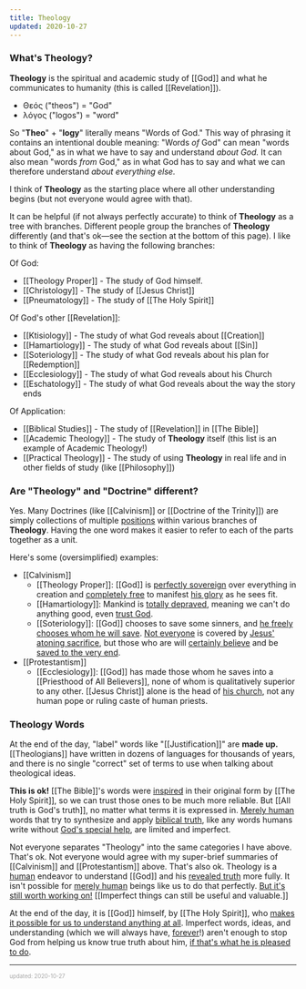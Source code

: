 ```yaml
---
title: Theology
updated: 2020-10-27
---
```


### What's Theology?

**Theology** is the spiritual and academic study of [[God]] and what he communicates to humanity (this is called [[Revelation]]).

- Θεός ("theos") = "God"
- λόγος ("logos") = "word"

So "**Theo**" + "**logy**" literally means "Words of God." This way of phrasing it contains an intentional double meaning: "Words _of_ God" can mean "words about God," as in what we have to say and understand _about God._ It can also mean "words _from_ God," as in what God has to say and what we can therefore understand _about everything else._

I think of **Theology** as the starting place where all other understanding begins (but not everyone would agree with that).

It can be helpful (if not always perfectly accurate) to think of **Theology** as a tree with branches. Different people group the branches of **Theology** differently (and that's ok&mdash;see the section at the bottom of this page). I like to think of **Theology** as having the following branches:

Of God:

- [[Theology Proper]] - The study of God himself.
- [[Christology]] - The study of [[Jesus Christ]]
- [[Pneumatology]] - The study of [[The Holy Spirit]]

Of God's other [[Revelation]]:

- [[Ktisiology]] - The study of what God reveals about [[Creation]]
- [[Hamartiology]] - The study of what God reveals about [[Sin]]
- [[Soteriology]] - The study of what God reveals about his plan for [[Redemption]]
- [[Ecclesiology]] - The study of what God reveals about his Church
- [[Eschatology]] - The study of what God reveals about the way the story ends

Of Application:

- [[Biblical Studies]] - The study of [[Revelation]] in [[The Bible]]
- [[Academic Theology]] - The study of **Theology** itself (this list is an example of Academic Theology!)
- [[Practical Theology]] - The study of using **Theology** in real life and in other fields of study (like [[Philosophy]])

### Are "Theology" and "Doctrine" different?

Yes. Many Doctrines (like [[Calvinism]] or [[Doctrine of the Trinity]]) are simply collections of multiple [positions](/position)<!-- [[Position]] --> within various branches of **Theology**. Having the one word makes it easier to refer to each of the parts together as a unit.

Here's some (oversimplified) examples:

- [[Calvinism]]
  - [[Theology Proper]]: [[God]] is [perfectly sovereign](/sovereignty-of-god)<!-- [[Sovereignty of God]] --> over everything in creation and [completely free](/freedom-of-god)<!-- [[Freedom of God]] --> to manifest [his glory](/the-glory-of-god)<!-- [[The Glory of God]] --> as he sees fit.
  - [[Hamartiology]]: Mankind is [totally depraved](/total-depravity)<!-- [[Total Depravity]] -->, meaning we can't do anything good, even [trust God](/faith)<!-- [[Faith]] -->.
  - [[Soteriology]]: [[God]] chooses to save some sinners, and [he freely chooses whom he will save](/unconditional-election)<!-- [[Unconditional Election]] -->. [Not everyone](/limited-atonement)<!-- [[Limited Atonement]] --> is covered by [Jesus' atoning sacrifice](/the-crucifixion)<!-- [[The Crucifixion]] -->, but those who are will [certainly believe](/irresistable-grace)<!-- [[Irresistable Grace]] --> and be [saved to the very end](/perseverence-of-the-saints)<!-- [[Perseverence of the Saints]] -->.
- [[Protestantism]]
  - [[Ecclesiology]]: [[God]] has made those whom he saves into a [[Priesthood of All Believers]], none of whom is qualitatively superior to any other. [[Jesus Christ]] alone is the head of [his church](/the-church)<!-- [[The Church]] -->, not any human pope or ruling caste of human priests.

### Theology Words

At the end of the day, "label" words like "[[Justification]]" are **made up.** [[Theologians]] have written in dozens of languages for thousands of years, and there is no single "correct" set of terms to use when talking about theological ideas.

**This is ok!** [[The Bible]]'s words were [inspired](/inspiration)<!-- [[Inspiration]] --> in their original form by [[The Holy Spirit]], so we can trust those ones to be much more reliable. But [[All truth is God's truth]], no matter what terms it is expressed in. [Merely human](/creaturely-limitation)<!-- [[Creaturely Limitation]] --> words that try to synthesize and apply [biblical truth](/revelation)<!-- [[Revelation]] -->, like any words humans write without [God's special help](/inspiration)<!-- [[Inspiration]] -->, are limited and imperfect.

Not everyone separates "Theology" into the same categories I have above. That's ok. Not everyone would agree with my super-brief summaries of [[Calvinism]] and [[Protestantism]] above. That's also ok. Theology is a [human](/creaturely-limitation)<!-- [[Creaturely Limitation]] --> endeavor to understand [[God]] and his [revealed truth](/revelation)<!-- [[Revelation]] --> more fully. It isn't possible for [merely human](/creaturely-limitation)<!-- [[Creaturely Limitation]] --> beings like us to do that perfectly. [But it's still worth working on!](/-anything-worth-doing-is-worth-doing-badly)<!-- [["Anything worth doing is worth doing badly."]] --> [[Imperfect things can still be useful and valuable.]]

At the end of the day, it is [[God]] himself, by [[The Holy Spirit]], who [makes it possible for us to understand anything at all](/illumination)<!-- [[Illumination]] -->. Imperfect words, ideas, and understanding (which we will always have, [forever](/heaven)<!-- [[Heaven]] -->!) aren't enough to stop God from helping us know true truth about him, [if that's what he is pleased to do](/illumination)<!-- [[Illumination]] -->.

---

<sup><sub><font color="#a6a6a6">updated: 2020-10-27</font></sub></sup>
